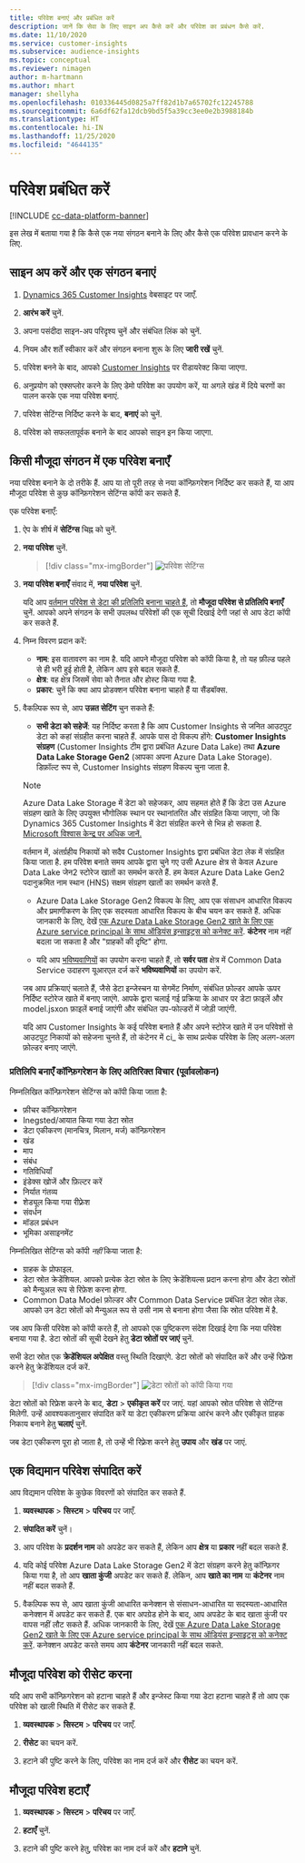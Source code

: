 ```yaml
---
title: परिवेश बनाएं और प्रबंधित करें
description: जानें कि सेवा के लिए साइन अप कैसे करें और परिवेश का प्रबंधन कैसे करें.
ms.date: 11/10/2020
ms.service: customer-insights
ms.subservice: audience-insights
ms.topic: conceptual
ms.reviewer: nimagen
author: m-hartmann
ms.author: mhart
manager: shellyha
ms.openlocfilehash: 010336445d0825a7ff82d1b7a65702fc12245788
ms.sourcegitcommit: 6a6df62fa12dcb9bd5f5a39cc3ee0e2b3988184b
ms.translationtype: HT
ms.contentlocale: hi-IN
ms.lasthandoff: 11/25/2020
ms.locfileid: "4644135"
---
```

# <a name="manage-environments"></a>परिवेश प्रबंधित करें

[!INCLUDE [cc-data-platform-banner](../includes/cc-data-platform-banner.md)]

इस लेख में बताया गया है कि कैसे एक नया संगठन बनाने के लिए और कैसे एक परिवेश प्रावधान करने के लिए.

## <a name="sign-up-and-create-an-organization"></a>साइन अप करें और एक संगठन बनाएं

1. [Dynamics 365 Customer Insights](https://dynamics.microsoft.com/ai/customer-insights/) वेबसाइट पर जाएँ.

2. **आरंभ करें** चुनें.

3. अपना पसंदीदा साइन-अप परिदृश्य चुनें और संबंधित लिंक को चुनें.

4. नियम और शर्तें स्वीकार करें और संगठन बनाना शुरू के लिए **जारी रखें** चुनें.

5. परिवेश बनने के बाद, आपको [Customer Insights](https://home.ci.ai.dynamics.com) पर रीडायरेक्ट किया जाएगा.

6. अनुप्रयोग को एक्सप्लोर करने के लिए डेमो परिवेश का उपयोग करें, या अगले खंड में दिये चरणों का पालन करके एक नया परिवेश बनाएं.

7. परिवेश सेटिंग्स निर्दिष्ट करने के बाद, **बनाएं** को चुनें.

8. परिवेश को सफलतापूर्वक बनाने के बाद आपको साइन इन किया जाएगा.

## <a name="create-an-environment-in-an-existing-organization"></a>किसी मौजूदा संगठन में एक परिवेश बनाएँ

नया परिवेश बनाने के दो तरीके हैं. आप या तो पूरी तरह से नया कॉन्फ़िगरेशन निर्दिष्ट कर सकते हैं, या आप मौजूदा परिवेश से कुछ कॉन्फ़िगरेशन सेटिंग्स कॉपी कर सकते हैं.

एक परिवेश बनाएँ:

1. ऐप के शीर्ष में **सेटिंग्स** चिह्न को चुनें.

1. **नया परिवेश** चुनें.

   > [!div class="mx-imgBorder"]
   > ![परिवेश सेटिंग्स](media/environment-settings-dialog.png)

1. **नया परिवेश बनाएँ** संवाद में, **नया परिवेश** चुनें.

   यदि आप [वर्तमान परिवेश से डेटा की प्रतिलिपि बनाना चाहते हैं](#additional-considerations-for-copy-configuration-preview), तो **मौजूदा परिवेश से प्रतिलिपि बनाएँ** चुनें. आपको अपने संगठन के सभी उपलब्ध परिवेशों की एक सूची दिखाई देगी जहां से आप डेटा कॉपी कर सकते हैं.

1. निम्न विवरण प्रदान करें:
   - **नाम**: इस वातावरण का नाम है. यदि आपने मौजूदा परिवेश को कॉपी किया है, तो यह फ़ील्ड पहले से ही भरी हुई होती है, लेकिन आप इसे बदल सकते हैं.
   - **क्षेत्र**: वह क्षेत्र जिसमें सेवा को तैनात और होस्ट किया गया है.
   - **प्रकार**: चुनें कि क्या आप प्रोडक्शन परिवेश बनाना चाहते हैं या सैंडबॉक्स.

2. वैकल्पिक रूप से, आप **उन्नत सेटिंग** चुन सकते हैं:

   - **सभी डेटा को सहेजें**: यह निर्दिष्ट करता है कि आप Customer Insights से जनित आउटपुट डेटा को कहां संग्रहीत करना चाहते हैं. आपके पास दो विकल्प होंगे: **Customer Insights संग्रहण** (Customer Insights टीम द्वारा प्रबंधित Azure Data Lake) तथा **Azure Data Lake Storage Gen2** (आपका अपना Azure Data Lake Storage). डिफ़ॉल्ट रूप से, Customer Insights संग्रहण विकल्प चुना जाता है.

   > [!NOTE]
   > Azure Data Lake Storage में डेटा को सहेजकर, आप सहमत होते हैं कि डेटा उस Azure संग्रहण खाते के लिए उपयुक्त भौगोलिक स्थान पर स्थानांतरित और संग्रहित किया जाएगा, जो कि Dynamics 365 Customer Insights में डेटा संग्रहित करने से भिन्न हो सकता है. [Microsoft विश्वास केन्द्र पर अधिक जानें.](https://www.microsoft.com/trust-center)
   >
   > वर्तमान में, अंतर्ग्रहीय निकायों को सदैव Customer Insights द्वारा प्रबंधित डेटा लेक में संग्रहित किया जाता है.
   > हम परिवेश बनाते समय आपके द्वारा चुने गए उसी Azure क्षेत्र से केवल Azure Data Lake जेन2 स्टोरेज खातों का समर्थन करते हैं.
   > हम केवल Azure Data Lake Gen2 पदानुक्रमित नाम स्थान (HNS) सक्षम संग्रहण खातों का समर्थन करते हैं.

   - Azure Data Lake Storage Gen2 विकल्प के लिए, आप एक संसाधन आधारित विकल्प और प्रमाणीकरण के लिए एक सदस्यता आधारित विकल्प के बीच चयन कर सकते हैं. अधिक जानकारी के लिए, देखें [एक Azure Data Lake Storage Gen2 खाते के लिए एक Azure service principal के साथ ऑडियंस इन्साइट्स को कनेक्ट करें](connect-service-principal.md). **कंटेनर** नाम नहीं बदला जा सकता है और "ग्राहकों की दृष्टि" होगा.
   
   - यदि आप [भविष्यवाणियों](predictions.md) का उपयोग करना चाहते हैं, तो **सर्वर पता** क्षेत्र में Common Data Service उदाहरण यूआरएल दर्ज करें **भविष्यवाणियों** का उपयोग करें.

   जब आप प्रक्रियाएं चलाते हैं, जैसे डेटा इन्जेस्चन या सेगमेंट निर्माण, संबंधित फ़ोल्डर आपके ऊपर निर्दिष्ट स्टोरेज खाते में बनाए जाएंगे. आपके द्वारा चलाई गई प्रक्रिया के आधार पर डेटा फ़ाइलें और model.jsxon फ़ाइलें बनाई जाएंगी और संबंधित उप-फोल्डरों में जोड़ी जाएंगी.

   यदि आप Customer Insights के कई परिवेश बनाते हैं और अपने स्टोरेज खाते में उन परिवेशों से आउटपुट निकायों को सहेजना चुनते हैं, तो कंटेनर में ci_<environmentid> के साथ प्रत्येक परिवेश के लिए अलग-अलग फ़ोल्डर बनाए जाएंगे.

### <a name="additional-considerations-for-copy-configuration-preview"></a>प्रतिलिपि बनाएँ कॉन्फ़िगरेशन के लिए अतिरिक्त विचार (पूर्वावलोकन)

निम्नलिखित कॉन्फ़िगरेशन सेटिंग्स को कॉपी किया जाता है:

- फ़ीचर कॉन्‍फ़िगरेशन
- Inegsted/आयात किया गया डेटा स्रोत
- डेटा एकीकरण (मानचित्र, मिलान, मर्ज) कॉन्फ़िगरेशन
- खंड
- माप
- संबंध
- गतिविधियाँ
- इंडेक्स खोजें और फ़ि‍ल्‍टर करें
- निर्यात गंतव्य
- शेड्यूल किया गया रीफ़्रेश
- संवर्धन
- मॉडल प्रबंधन
- भूमिका असाइनमेंट

निम्नलिखित सेटिंग्स को कॉपी *नहीं* किया जाता है:

- ग्राहक के प्रोफाइल.
- डेटा स्रोत क्रेडेंशियल. आपको प्रत्येक डेटा स्रोत के लिए क्रेडेंशियल्स प्रदान करना होगा और डेटा स्रोतों को मैन्युअल रूप से रिफ़ेश करना होगा.
- Common Data Model फ़ोल्डर और Common Data Service प्रबंधित डेटा स्रोत लेक. आपको उन डेटा स्रोतों को मैन्युअल रूप से उसी नाम से बनाना होगा जैसा कि स्रोत परिवेश में है.

जब आप किसी परिवेश को कॉपी करते हैं, तो आपको एक पुष्टिकरण संदेश दिखाई देगा कि नया परिवेश बनाया गया है. डेटा स्रोतों की सूची देखने हेतु **डेटा स्रोतों पर जाएं** चुनें.

सभी डेटा स्रोत एक **क्रेडेंशियल अपेक्षित** वस्तु स्थिति दिखाएंगे. डेटा स्रोतों को संपादित करें और उन्हें रिफ़्रेश करने हेतु क्रेडेंशियल दर्ज करें.

> [!div class="mx-imgBorder"]
> ![डेटा स्रोतों को कॉपी किया गया](media/data-sources-copied.png)

डेटा स्रोतों को रिफ्रेश करने के बाद, **डेटा** > **एकीकृत करें** पर जाएं. यहां आपको स्रोत परिवेश से सेटिंग्स मिलेगी. उन्हें आवश्यकतानुसार संपादित करें या डेटा एकीकरण प्रक्रिया आरंभ करने और एकीकृत ग्राहक निकाय बनाने हेतु **चलाएं** चुनें.

जब डेटा एकीकरण पूरा हो जाता है, तो उन्हें भी रिफ़्रेश करने हेतु **उपाय** और **खंड** पर जाएं.

## <a name="edit-an-existing-environment"></a>एक विद्यमान परिवेश संपादित करें

आप विद्यमान परिवेश के कुछेक विवरणों को संपादित कर सकते हैं.

1. **व्यवस्थापक** > **सिस्टम** > **परिचय** पर जाएँ.

2. **संपादित करें** चुनें।

3. आप परिवेश के **प्रदर्शन नाम** को अपडेट कर सकते हैं, लेकिन आप **क्षेत्र** या **प्रकार** नहीं बदल सकते हैं.

4. यदि कोई परिवेश Azure Data Lake Storage Gen2 में डेटा संग्रहण करने हेतु कॉन्फ़िगर किया गया है, तो आप **खाता कुंजी** अपडेट कर सकते हैं. लेकिन, आप **खाते का नाम** या **कंटेनर** नाम नहीं बदल सकते हैं.

5. वैकल्पिक रूप से, आप खाता कुंजी आधारित कनेक्शन से संसाधन-आधारित या सदस्यता-आधारित कनेक्शन में अपडेट कर सकते हैं. एक बार अपग्रेड होने के बाद, आप अपडेट के बाद खाता कुंजी पर वापस नहीं लौट सकते हैं. अधिक जानकारी के लिए, देखें [एक Azure Data Lake Storage Gen2 खाते के लिए एक Azure service principal के साथ ऑडियंस इन्साइट्स को कनेक्ट करें](connect-service-principal.md). कनेक्शन अपडेट करते समय आप **कंटेनर** जानकारी नहीं बदल सकते.

## <a name="reset-an-existing-environment"></a>मौजूदा परिवेश को रीसेट करना

यदि आप सभी कॉन्फ़िगरेशन को हटाना चाहते हैं और इन्जेस्ट किया गया डेटा हटाना चाहते हैं तो आप एक परिवेश को खाली स्थिति में रीसेट कर सकते हैं.

1.  **व्यवस्थापक** > **सिस्टम** > **परिचय** पर जाएँ.

2.  **रीसेट** का चयन करें. 

3.  हटाने की पुष्टि करने के लिए, परिवेश का नाम दर्ज करें और **रीसेट** का चयन करें.


## <a name="delete-an-existing-environment"></a>मौजूदा परिवेश हटाएँ

1. **व्यवस्थापक** > **सिस्टम** > **परिचय** पर जाएँ.

1. **हटाएँ** चुनें.

1. हटाने की पुष्टि करने हेतु, परिवेश का नाम दर्ज करें और **हटाने** चुनें.
